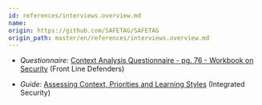 ```yaml
---
id: references/interviews.overview.md
name: 
origin: https://github.com/SAFETAG/SAFETAG
origin_path: master/en/references/interviews.overview.md
---
```


  * *Questionnaire:* [Context Analysis Questionnaire - pg. 76 - Workbook on Security](http://frontlinedefenders.org/files/workbook_eng.pdf) (Front Line Defenders)

  * *Guide:* [Assessing Context, Priorities and Learning Styles](http://integratedsecuritymanual.org/sites/default/files/integratedsecurity_themanual_1.pdf#page=27) (Integrated Security)

